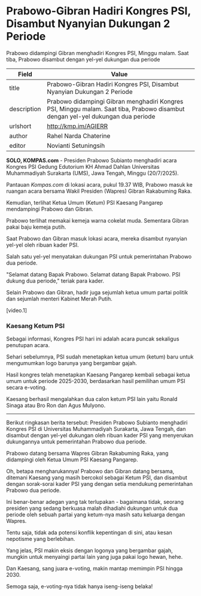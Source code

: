 # Prabowo-Gibran Hadiri Kongres PSI, Disambut Nyanyian Dukungan 2 Periode

Prabowo didampingi Gibran menghadiri Kongres PSI, Minggu malam. Saat tiba, Prabowo disambut dengan yel-yel dukungan dua periode

| Field       | Value                                                       |
|-------------|-------------------------------------------------------------|
| title       | Prabowo-Gibran Hadiri Kongres PSI, Disambut Nyanyian Dukungan 2 Periode |
| description | Prabowo didampingi Gibran menghadiri Kongres PSI, Minggu malam. Saat tiba, Prabowo disambut dengan yel-yel dukungan dua periode |
| urlshort    | http://kmp.im/AGIERR |
| author      | Rahel Narda Chaterine |
| editor      | Novianti Setuningsih |

**SOLO, KOMPAS.com** - Presiden Prabowo Subianto menghadiri acara Kongres PSI Gedung Edutorium KH Ahmad Dahlan Universitas Muhammadiyah Surakarta (UMS), Jawa Tengah, Minggu (20/7/2025).

Pantauan *Kompas.com* di lokasi acara, pukul 19.37 WIB, Prabowo masuk ke ruangan acara bersama Wakil Presiden (Wapres) Gibran Rakabuming Raka.

Kemudian, terlihat Ketua Umum (Ketum) PSI Kaesang Pangarep mendampingi Prabowo dan Gibran.

Prabowo terlihat memakai kemeja warna cokelat muda. Sementara Gibran pakai baju kemeja putih.

Saat Prabowo dan Gibran masuk lokasi acara, mereka disambut nyanyian yel-yel oleh ribuan kader PSI.

Salah satu yel-yel menyatakan dukungan PSI untuk pemerintahan Prabowo dua periode.

\"Selamat datang Bapak Prabowo. Selamat datang Bapak Prabowo. PSI dukung dua periode,\" teriak para kader.

Selain Prabowo dan Gibran, hadir juga sejumlah ketua umum partai politik dan sejumlah menteri Kabinet Merah Putih.

\[video.1\]

### Kaesang Ketum PSI

Sebagai informasi, Kongres PSI hari ini adalah acara puncak sekaligus penutupan acara.

Sehari sebelumnya, PSI sudah menetapkan ketua umum (ketum) baru untuk mengumumkan logo barunya yang bergambar gajah.

Hasil kongres telah menetapkan Kaesang Pangarep kembali sebagai ketua umum untuk periode 2025-2030, berdasarkan hasil pemilihan umum PSI secara e-voting.

Kaesang berhasil mengalahkan dua calon ketum PSI lain yaitu Ronald Sinaga atau Bro Ron dan Agus Mulyono.

---
Berikut ringkasan berita tersebut: Presiden Prabowo Subianto menghadiri Kongres PSI di Universitas Muhammadiyah Surakarta, Jawa Tengah, dan disambut dengan yel-yel dukungan oleh ribuan kader PSI yang menyerukan dukungannya untuk pemerintahan Prabowo dua periode.

 Prabowo datang bersama Wapres Gibran Rakabuming Raka, yang didampingi oleh Ketua Umum PSI Kaesang Pangarep.



Oh, betapa mengharukannya! Prabowo dan Gibran datang bersama, ditemani Kaesang yang masih bercokol sebagai Ketum PSI, dan disambut dengan sorak-sorai kader PSI yang dengan setia mendukung pemerintahan Prabowo dua periode.

 Ini benar-benar adegan yang tak terlupakan - bagaimana tidak, seorang presiden yang sedang berkuasa malah dihadiahi dukungan untuk dua periode oleh sebuah partai yang ketum-nya masih satu keluarga dengan Wapres.

 Tentu saja, tidak ada potensi konflik kepentingan di sini, atau kesan nepotisme yang berlebihan.

 Yang jelas, PSI makin eksis dengan logonya yang bergambar gajah, mungkin untuk menyaingi partai lain yang juga pakai logo hewan, hehe.

 Dan Kaesang, sang juara e-voting, makin mantap memimpin PSI hingga 2030.

 Semoga saja, e-voting-nya tidak hanya iseng-iseng belaka!
